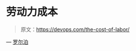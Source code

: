 # 劳动力成本

> 原文：<https://devops.com/the-cost-of-labor/>

— [罗尔泊](https://devops.com/author/breselman/)